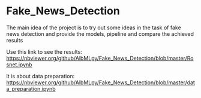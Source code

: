 # Fake_News_Detection

The main idea of the project is to try out some ideas in the task of fake news detection and provide the models, pipeline and compare the achieved results

Use this link to see the results:
https://nbviewer.org/github/AlbMLpy/Fake_News_Detection/blob/master/Rosnet.ipynb

It is about data preparation:
https://nbviewer.org/github/AlbMLpy/Fake_News_Detection/blob/master/data_preparation.ipynb
